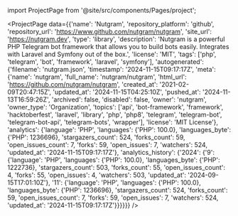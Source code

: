 
import ProjectPage from '@site/src/components/Pages/project';

<ProjectPage
    data={{'name': 'Nutgram', 'repository_platform': 'github', 'repository_url': 'https://www.github.com/nutgram/nutgram', 'site_url': 'https://nutgram.dev', 'type': 'library', 'description': 'Nutgram is a powerful PHP Telegram bot framework that allows you to build bots easily. Integrates with Laravel and Symfony out of the box.', 'license': 'MIT', 'tags': ['php', 'telegram', 'bot', 'framework', 'laravel', 'symfony'], 'autogenerated': {'filename': 'nutgram.json', 'timestamp': '2024-11-15T09:17:17Z', 'meta': {'name': 'nutgram', 'full_name': 'nutgram/nutgram', 'html_url': 'https://github.com/nutgram/nutgram', 'created_at': '2021-02-09T20:47:15Z', 'updated_at': '2024-11-15T04:25:10Z', 'pushed_at': '2024-11-13T16:59:26Z', 'archived': false, 'disabled': false, 'owner': 'nutgram', 'owner_type': 'Organization', 'topics': ['api', 'bot-framework', 'framework', 'hacktoberfest', 'laravel', 'library', 'php', 'php8', 'telegram', 'telegram-bot', 'telegram-bot-api', 'telegram-bots', 'wrapper'], 'license': 'MIT License'}, 'analytics': {'language': 'PHP', 'languages': {'PHP': 100.0}, 'languages_byte': {'PHP': 1236696}, 'stargazers_count': 524, 'forks_count': 59, 'open_issues_count': 7, 'forks': 59, 'open_issues': 7, 'watchers': 524, 'updated_at': '2024-11-15T09:17:17Z'}, 'analytics_history': {'2024': {'9': {'language': 'PHP', 'languages': {'PHP': 100.0}, 'languages_byte': {'PHP': 1222736}, 'stargazers_count': 503, 'forks_count': 55, 'open_issues_count': 4, 'forks': 55, 'open_issues': 4, 'watchers': 503, 'updated_at': '2024-09-15T17:01:10Z'}, '11': {'language': 'PHP', 'languages': {'PHP': 100.0}, 'languages_byte': {'PHP': 1236696}, 'stargazers_count': 524, 'forks_count': 59, 'open_issues_count': 7, 'forks': 59, 'open_issues': 7, 'watchers': 524, 'updated_at': '2024-11-15T09:17:17Z'}}}}}}
/>

